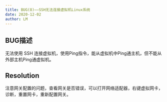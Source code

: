```yaml
---
title: BUG(8)——SSH无法连接虚拟机Linux系统
date: 2020-12-02
author: LM
---
```


## BUG描述

无法使用 SSH 连接虚拟机，使用Ping指令，能从虚拟机中Ping通主机，但不能从外部主机Ping通虚拟机。

## Resolution

注意网关配置的问题，查看网关是否错误，可以打开网络适配器，右键虚拟网卡，诊断，重置网卡，重新配置网关。

